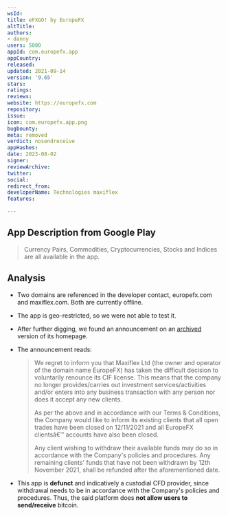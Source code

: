 ```yaml
---
wsId: 
title: eFXGO! by EuropeFX
altTitle: 
authors:
- danny
users: 5000
appId: com.europefx.app
appCountry: 
released: 
updated: 2021-09-14
version: '9.65'
stars: 
ratings: 
reviews: 
website: https://europefx.com
repository: 
issue: 
icon: com.europefx.app.png
bugbounty: 
meta: removed
verdict: nosendreceive
appHashes: 
date: 2023-08-02
signer: 
reviewArchive: 
twitter: 
social: 
redirect_from: 
developerName: Technologies maxiflex
features: 

---
```


## App Description from Google Play

> Currency Pairs, Commodities, Cryptocurrencies, Stocks and Indices are all available in the app.

## Analysis 

- Two domains are referenced in the developer contact, europefx.com and maxiflex.com. Both are currently offline.
- The app is geo-restricted, so we were not able to test it.
- After further digging, we found an announcement on an [archived](https://web.archive.org/web/20230314065808/https://europefx.com/) version of its homepage.
- The announcement reads:
  > We regret to inform you that Maxiflex Ltd (the owner and operator of the domain name EuropeFX) has taken the difficult decision to voluntarily renounce its CIF license. This means that the company no longer provides/carries out investment services/activities and/or enters into any business transaction with any person nor does it accept any new clients.
  >
  > As per the above and in accordance with our Terms & Conditions, the Company would like to inform its existing clients that all open trades have been closed on 12/11/2021 and all EuropeFX clientsâ€™ accounts have also been closed.
  >
  > Any client wishing to withdraw their available funds may do so in accordance with the Company's policies and procedures. Any remaining clients' funds that have not been withdrawn by 12th November 2021, shall be refunded after the aforementioned date.

- This app is **defunct** and indicatively a custodial CFD provider, since withdrawal needs to be in accordance with the Company's policies and procedures. Thus, the said platform does **not allow users to send/receive** bitcoin.
